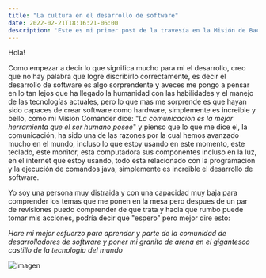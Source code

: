 ```yaml
---
title: "La cultura en el desarrollo de software"
date: 2022-02-21T18:16:21-06:00
description: 'Este es mi primer post de la travesía en la Misión de Backend con Node JS de Launch X.'
---
```



Hola! 

Como empezar a decir lo que significa mucho para mi el desarrollo, creo que no hay palabra que logre discribirlo correctamente, es decir el desarrollo de software es algo sorprendente y aveces me pongo a pensar en lo tan lejos que ha llegado la humanidad con las habilidades y el manejo de las tecnologías actuales, pero lo que mas me sorprende es que hayan sido capaces de crear software como hardware, simplemente es increible y bello, como mi Mision Comander dice: "*La comunicacion es la mejor herramienta que el ser humano posee*" y pienso que lo que me dice el, la comunicación, ha sido una de las razones por la cual hemos avanzado mucho en el mundo, incluso lo que estoy usando en este momento, este teclado, este monitor, esta computadora sus componentes incluso en la luz, en el internet que estoy usando, todo esta relacionado con la programación y la ejecución de comandos java, simplemente es increible el desarrollo de software.

Yo soy una persona muy distraida y con una capacidad muy baja para comprender los temas que me ponen en la mesa pero despues de un par de revisiones puedo comprender de que trata y hacia que rumbo puede tomar mis acciones, podría decir que "espero" pero mejor dire esto: 

*Hare mi mejor esfuerzo para aprender y parte de la comunidad de desarrolladores de software y poner mi granito de arena en el gigantesco castillo de la tecnología del mundo*

![imagen](https://i.imgur.com/H9UPd3T.jpeg)
